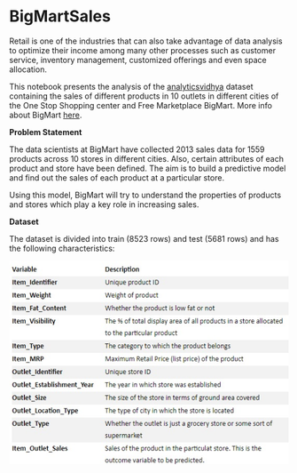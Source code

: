 # BigMartSales 

Retail is one of the industries that can also take advantage of data analysis to optimize their income among many other processes such as customer service, inventory management, customized offerings and even space allocation.

This notebook presents the analysis of the <a href="https://datahack.analyticsvidhya.com/contest/practice-problem-big-mart-sales-iii/">analyticsvidhya</a> dataset containing the sales of different products in 10 outlets in different cities of the One Stop Shopping center and Free Marketplace BigMart. More  info about BigMart <a href="http://www.bigmart.com/about-us.html">here</a>.
 
**Problem Statement**

The data scientists at BigMart have collected 2013 sales data for 1559 products across 10 stores in different cities. Also, certain attributes of each product and store have been defined. The aim is to build a predictive model and find out the sales of each product at a particular store.

Using this model, BigMart will try to understand the properties of products and stores which play a key role in increasing sales.

**Dataset**

The dataset is divided into train (8523 rows) and test (5681 rows) and has the following characteristics:

![Variable and description table](Images/vbles.jpg)
